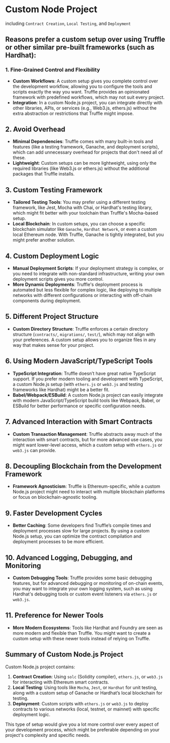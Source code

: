 # Custom Node Project 
including `Contract Creation`, `Local Testing`, and `Deployment`

## Reasons prefer a custom setup over using Truffle or other similar pre-built frameworks (such as Hardhat):

### 1. Fine-Grained Control and Flexibility
- **Custom Workflows**: A custom setup gives you complete control over the development workflow, allowing you to configure the tools and scripts exactly the way you want. Truffle provides an opinionated framework with predefined workflows, which may not suit every project.
- **Integration**: In a custom Node.js project, you can integrate directly with other libraries, APIs, or services (e.g., Web3.js, ethers.js) without the extra abstraction or restrictions that Truffle might impose.

## 2. Avoid Overhead
- **Minimal Dependencies**: Truffle comes with many built-in tools and features (like a testing framework, Ganache, and deployment scripts), which can add unnecessary overhead for projects that don't need all of these.
- **Lightweight**: Custom setups can be more lightweight, using only the required libraries (like Web3.js or ethers.js) without the additional packages that Truffle installs.

## 3. Custom Testing Framework
- **Tailored Testing Tools**: You may prefer using a different testing framework, like Jest, Mocha with Chai, or Hardhat's testing library, which might fit better with your toolchain than Truffle's Mocha-based setup.
- **Local Blockchain**: In custom setups, you can choose a specific blockchain simulator like `Ganache`, `Hardhat Network`, or even a custom local Ethereum node. With Truffle, Ganache is tightly integrated, but you might prefer another solution.

## 4. Custom Deployment Logic
- **Manual Deployment Scripts**: If your deployment strategy is complex, or you need to integrate with non-standard infrastructure, writing your own deployment scripts gives you more control.
- **More Dynamic Deployments**: Truffle's deployment process is automated but less flexible for complex logic, like deploying to multiple networks with different configurations or interacting with off-chain components during deployment.

## 5. Different Project Structure
- **Custom Directory Structure**: Truffle enforces a certain directory structure (`contracts/`, `migrations/`, `test/`), which may not align with your preferences. A custom setup allows you to organize files in any way that makes sense for your project.

## 6. Using Modern JavaScript/TypeScript Tools
- **TypeScript Integration**: Truffle doesn’t have great native TypeScript support. If you prefer modern tooling and development with TypeScript, a custom Node.js setup (with `ethers.js` or `web3.js` and testing frameworks like Hardhat) might be a better fit.
- **Babel/Webpack/ESBuild**: A custom Node.js project can easily integrate with modern JavaScript/TypeScript build tools like Webpack, Babel, or ESBuild for better performance or specific configuration needs.

## 7. Advanced Interaction with Smart Contracts
- **Custom Transaction Management**: Truffle abstracts away much of the interaction with smart contracts, but for more advanced use cases, you might want lower-level access, which a custom setup with `ethers.js` or `web3.js` can provide.

## 8. Decoupling Blockchain from the Development Framework
- **Framework Agnosticism**: Truffle is Ethereum-specific, while a custom Node.js project might need to interact with multiple blockchain platforms or focus on blockchain-agnostic tooling.

## 9. Faster Development Cycles
- **Better Caching**: Some developers find Truffle’s compile times and deployment processes slow for large projects. By using a custom Node.js setup, you can optimize the contract compilation and deployment processes to be more efficient.

## 10. Advanced Logging, Debugging, and Monitoring
- **Custom Debugging Tools**: Truffle provides some basic debugging features, but for advanced debugging or monitoring of on-chain events, you may want to integrate your own logging system, such as using Hardhat's debugging tools or custom event listeners via `ethers.js` or `web3.js`.

## 11. Preference for Newer Tools
- **More Modern Ecosystems**: Tools like Hardhat and Foundry are seen as more modern and flexible than Truffle. You might want to create a custom setup with these newer tools instead of relying on Truffle.

## Summary of Custom Node.js Project

Custom Node.js project contains:
1. **Contract Creation**: Using `solc` (Solidity compiler), `ethers.js`, or `web3.js` for interacting with Ethereum smart contracts.
2. **Local Testing**: Using tools like `Mocha`, `Jest`, or `Hardhat` for unit testing, along with a custom setup of Ganache or Hardhat’s local blockchain for testing.
3. **Deployment**: Custom scripts with `ethers.js` or `web3.js` to deploy contracts to various networks (local, testnet, or mainnet) with specific deployment logic.

This type of setup would give you a lot more control over every aspect of your development process, which might be preferable depending on your project's complexity and specific needs.
